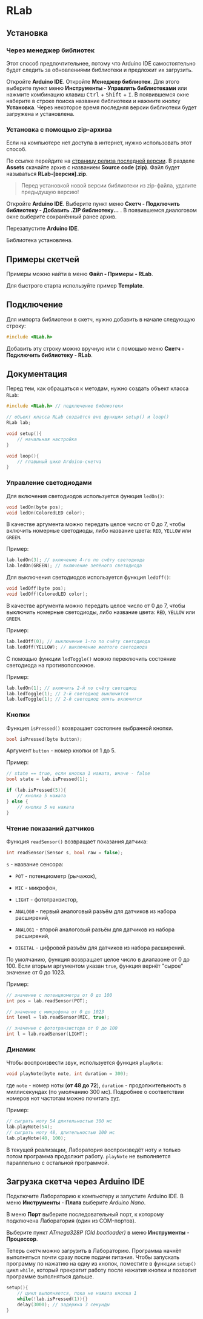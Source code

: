 # RLab

## Установка

### Через менеджер библиотек

Этот способ предпочтительнее, потому что Arduino IDE самостоятельно будет следить за обновлениями библиотеки и предложит их загрузить.

Откройте **Arduino IDE**. Откройте **Менеджер библиотек**. Для этого выберите пункт меню **Инструменты - Управлять библиотеками** или нажмите комбинацию клавиш <kbd>Ctrl</kbd> + <kbd>Shift</kbd> + <kbd>I</kbd>. В появившемся окне наберите в строке поиска название библиотеки и нажмите кнопку **Установка**. Через некоторое время последняя версии библиотеки будет загружена и установлена.

### Установка с помощью zip-архива

Если на компьютере нет доступа в интернет, нужно использовать этот способ.

По ссылке перейдите на [страницу релиза последней версии](https://github.com/skyfroger/RLab/releases/latest). В разделе **Assets** скачайте архив с названием **Source code (zip)**. Файл будет называться **RLab-[версия].zip**.

> Перед установкой новой версии библиотеки из zip-файла, удалите предыдущую версию!

Откройте **Arduino IDE**. Выберите пункт меню **Скетч - Подключить библиотеку - Добавить .ZIP библиотеку...** . В появившемся диалоговом окне выберите сохранённый ранее архив.

Перезапустите **Arduino IDE**.

Библиотека установлена.

## Примеры скетчей

Примеры можно найти в меню **Файл - Примеры - RLab**.

Для быстрого старта используйте пример **Template**.

## Подключение

Для импорта библиотеки в скетч, нужно добавить в начале следующую строку:

```cpp
#include <RLab.h>
```

Добавить эту строку можно вручную или с помощью меню **Скетч - Подключить библиотеку - RLab**.

## Документация

Перед тем, как обращаться к методам, нужно создать объект класса `RLab`:

```cpp
#include <RLab.h> // подключение библиотеки

// объект класса RLab создаётся вне функции setup() и loop()
RLab lab;

void setup(){
    // начальная настройка
}

void loop(){
    // главыный цикл Arduino-скетча
}
```

### Управление светодиодами

Для включения светодиодов используется функция `ledOn()`:

```cpp
void ledOn(byte pos);
void ledOn(ColoredLED color);
```

В качестве аргумента можно передать целое число от 0 до 7, чтобы включить номерные светодиоды, либо название цвета: `RED`, `YELLOW` или `GREEN`.

Пример:

```cpp
lab.ledOn(3); // включение 4-го по счёту светодиода
lab.ledOn(GREEN); // включение зелёного светодиода
```

Для выключения светодиодов используется функция `ledOff()`:

```cpp
void ledOff(byte pos);
void ledOff(ColoredLED color);
```

В качестве аргумента можно передать целое число от 0 до 7, чтобы выключить номерные светодиоды, либо название цвета: `RED`, `YELLOW` или `GREEN`.

Пример:

```cpp
lab.ledOff(0); // выключение 1-го по счёту светодиода
lab.ledOff(YELLOW); // выключение желтого светодиода
```

С помощью функции `ledToggle()` можно переключить состояние светодиода на противоположное.

Пример:

```cpp
lab.ledOn(1); // включить 2-й по счёту светодиод
lab.ledToggle(1); // 2-й светодиод выключится
lab.ledToggle(1); // 2-й светодиод опять включится
```

### Кнопки

Функция `isPressed()` возвращает состояние выбранной кнопки.

```cpp
bool isPressed(byte button);
```

Аргумент `button` - номер кнопки от 1 до 5.

Пример:

```cpp
// state == true, если кнопка 1 нажата, иначе - false
bool state = lab.isPressed(1);

if (lab.isPressed(5)){
    // кнопка 5 нажата
} else {
    // кнопка 5 не нажата
}
```

### Чтение показаний датчиков

Функция `readSensor()` возвращает показания датчика:

```cpp
int readSensor(Sensor s, bool raw = false);
```

`s` - название сенсора:

- `POT` - потенциометр (рычажок),

- `MIC` - микрофон,

- `LIGHT` - фототранзистор,

- `ANALOG0` - первый аналоговый разъём для датчиков из набора расширений,

- `ANALOG1` - второй аналоговый разъём для датчиков из набора расширений,

- `DIGITAL` - цифровой разъём для датчиков из набора расширений.

По умолчанию, функция возвращает целое число в диапазоне от 0 до 100. Если вторым аргументом указан `true`, функция вернёт "сырое" значение от 0 до 1023.

Пример:

```cpp
// значение с потенциометра от 0 до 100
int pos = lab.readSensor(POT);

// значение с микрофона от 0 до 1023
int level = lab.readSensor(MIC, true);

// значение с фототранзистора от 0 до 100
int l = lab.readSensor(LIGHT);
```

### Динамик

Чтобы воспроизвести звук, используется функция `playNote`:

```cpp
void playNote(byte note, int duration = 300);
```

где `note` - номер ноты (**от 48 до 72**), `duration` - продолжительность в миллисекундах (по умолчанию 300 мс). Подробнее о соответствии номеров нот частотам можно почитать [тут](https://en.scratch-wiki.info/wiki/Composing_Music).

Пример:

```cpp
// сыграть ноту 54 длительностью 300 мс
lab.playNote(54);
// сыграть ноту 48, длительностью 100 мс
lab.playNote(48, 100);
```

В текущей реализации, Лаборатория воспроизведёт ноту и только потом программа продолжит работу. `playNote` не выполняется параллельно с остальной программой.

## Загрузка скетча через Arduino IDE

Подключите Лабораторию к компьютеру и запустите Arduino IDE. В меню **Инструменты** - **Плата** выберите _Arduino Nano_.

В меню **Порт** выберите последовательный порт, к которому подключена Лаборатория (один из COM-портов).

Выберите пункт _ATmega328P (Old bootloader)_ в меню **Инструменты** - **Процессор**.

Теперь скетч можно загрузить в Лабораторию. Программа начнёт выполняться почти сразу после подачи питания. Чтобы запускать программу по нажатию на одну из кнопок, поместите в функции `setup()` цикл `while`, который прекратит работу после нажатия кнопки и позволит программе выполняться дальше.

```cpp
setup(){
    // цикл выполняется, пока не нажата кнопка 1
    while(!lab.isPressed(1)){}
    delay(3000); // задержка 3 секунды
}
```
